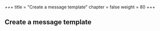 +++
title = "Create a message template"
chapter = false
weight = 80
+++

## Create a message template


